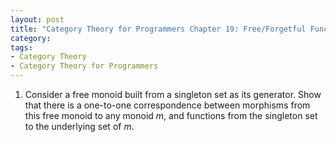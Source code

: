 ```yaml
---
layout: post
title: "Category Theory for Programmers Chapter 19: Free/Forgetful Functors"
category:
tags:
- Category Theory
- Category Theory for Programmers
---
```


1. Consider a free monoid built from a singleton set as its generator. Show that
   there is a one-to-one correspondence between morphisms from this free monoid
   to any monoid $m$, and functions from the singleton set to the underlying set
   of $m$.

